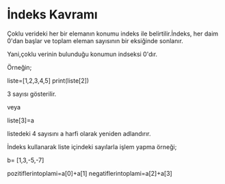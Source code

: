 # İndeks Kavramı
Çoklu verideki her bir elemanın konumu indeks ile belirtilir.İndeks, her daim 0'dan başlar ve toplam eleman sayısının bir eksiğinde sonlanır.

Yani,çoklu verinin bulunduğu konumun indseksi 0'dır.

Örneğin;

liste=[1,2,3,4,5]
print(liste[2])

3 sayısı gösterilir.

veya

liste[3]=a

listedeki 4 sayısını a harfi olarak yeniden adlandırır.

  İndeks kullanarak liste içindeki sayılarla işlem yapma örneği;

  b= [1,3,-5,-7]

  pozitiflerintoplami=a[0]+a[1]
  negatiflerintoplami=a[2]+a[3]
  
